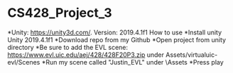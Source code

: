 # CS428_Project_3

*Unity: https://unity3d.com/.     Version: 2019.4.1f1
How to use 
*Install unity Unity 2019.4.1f1 
*Download repo from my Github
*Open project from unity directory
*Be sure to add the EVL scene: https://www.evl.uic.edu/aej/428/428F20P3.zip under Assets/virtualuic-evl/Scenes
*Run my scene called "Justin_EVL" under \Assets
*Press play
